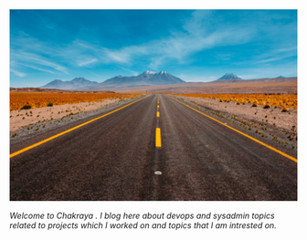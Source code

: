 <img src="/assets/images/journey.jpeg" alt="">

*Welcome to Chakraya . I blog here about devops and sysadmin topics related to projects which I worked  on and topics that I am intrested on.*
